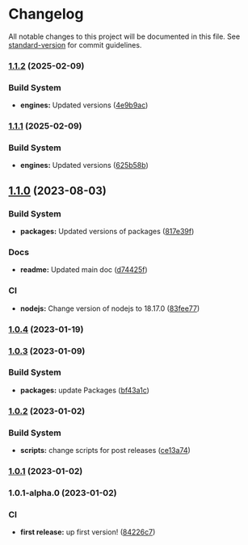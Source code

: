 # Changelog

All notable changes to this project will be documented in this file. See [standard-version](https://github.com/conventional-changelog/standard-version) for commit guidelines.

### [1.1.2](https://github.com/Lack-Zillions-Over/prop-string/compare/v1.1.1...v1.1.2) (2025-02-09)


### Build System

* **engines:** Updated versions ([4e9b9ac](https://github.com/Lack-Zillions-Over/prop-string/commit/4e9b9ac39935889699d9818f8d160f20abf951e8))

### [1.1.1](https://github.com/Lack-Zillions-Over/prop-string/compare/v1.1.0...v1.1.1) (2025-02-09)


### Build System

* **engines:** Updated versions ([625b58b](https://github.com/Lack-Zillions-Over/prop-string/commit/625b58be35d93852c8b959cc11eb2f06c6e173bd))

## [1.1.0](https://github.com/Lack-Zillions-Over/prop-string/compare/v1.0.4...v1.1.0) (2023-08-03)


### Build System

* **packages:** Updated versions of packages ([817e39f](https://github.com/Lack-Zillions-Over/prop-string/commit/817e39f1cf46108dfc0ebf59671c74a72d50228f))


### Docs

* **readme:** Updated main doc ([d74425f](https://github.com/Lack-Zillions-Over/prop-string/commit/d74425fa7ab6aeca2eb5ffbf62af0256761895d6))


### CI

* **nodejs:** Change version of nodejs to 18.17.0 ([83fee77](https://github.com/Lack-Zillions-Over/prop-string/commit/83fee772334ff3309e96bdc7cbaedb71ed7bcd99))

### [1.0.4](https://github.com/Lack-Zillions-Over/prop-string/compare/v1.0.3...v1.0.4) (2023-01-19)

### [1.0.3](https://github.com/Lack-Zillions-Over/prop-string/compare/v1.0.2...v1.0.3) (2023-01-09)


### Build System

* **packages:** update Packages ([bf43a1c](https://github.com/Lack-Zillions-Over/prop-string/commit/bf43a1ca10b7d9d40089b025d4dd944ed09f1044))

### [1.0.2](https://github.com/Lack-Zillions-Over/prop-string/compare/v1.0.1...v1.0.2) (2023-01-02)


### Build System

* **scripts:** change scripts for post releases ([ce13a74](https://github.com/Lack-Zillions-Over/prop-string/commit/ce13a74759710775f4f02a7282f026eb10050cbc))

### [1.0.1](https://github.com/Lack-Zillions-Over/prop-string/compare/v1.0.1-alpha.0...v1.0.1) (2023-01-02)

### 1.0.1-alpha.0 (2023-01-02)


### CI

* **first release:** up first version! ([84226c7](https://github.com/Lack-Zillions-Over/prop-string/commit/84226c795b311c19e3c184e9dd517b9d28376c33))
